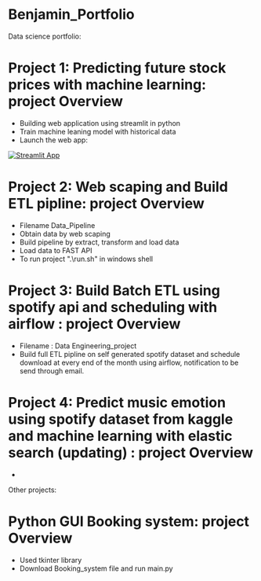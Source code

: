 # Benjamin_Portfolio
Data science portfolio:

# Project 1: Predicting future stock prices with machine learning: project Overview
* Building web application using streamlit in python
* Train machine leaning model with historical data
* Launch the web app:

[![Streamlit App](https://static.streamlit.io/badges/streamlit_badge_black_white.svg)](https://share.streamlit.io/benjaminlw1/benjamin_portfolio/main/Stocks_Market.py)

# Project 2: Web scaping and Build ETL pipline: project Overview
* Filename Data_Pipeline
* Obtain data by web scaping
* Build pipeline by extract, transform and load data
* Load data to FAST API
* To run project ".\run.sh" in windows shell

# Project 3: Build Batch ETL using spotify api and scheduling with airflow : project Overview
* Filename : Data Engineering_project
* Build full ETL pipline on self generated spotify dataset and schedule download at every end of the month using airflow, notification to be send through email. 

# Project 4: Predict music emotion using spotify dataset from kaggle and machine learning with elastic search (updating) : project Overview
* 


Other projects:

# Python GUI Booking system: project Overview
* Used tkinter library 
* Download Booking_system file and run main.py
